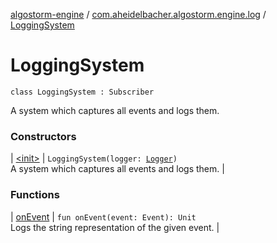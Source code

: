 [algostorm-engine](../../index.md) / [com.aheidelbacher.algostorm.engine.log](../index.md) / [LoggingSystem](.)

# LoggingSystem

`class LoggingSystem : Subscriber`

A system which captures all events and logs them.

### Constructors

| [&lt;init&gt;](-init-.md) | `LoggingSystem(logger: `[`Logger`](../-logger/index.md)`)`<br>A system which captures all events and logs them. |

### Functions

| [onEvent](on-event.md) | `fun onEvent(event: Event): Unit`<br>Logs the string representation of the given event. |

